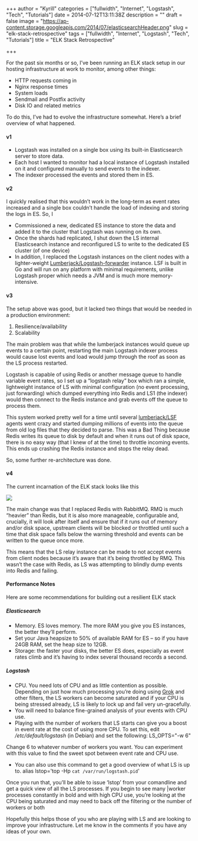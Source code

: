 +++
author = "Kyrill"
categories = ["fullwidth", "Internet", "Logstash", "Tech", "Tutorials"]
date = 2014-07-12T13:11:38Z
description = ""
draft = false
image = "https://ap-content.storage.googleapis.com/2014/07/elasticsearchHeader.png"
slug = "elk-stack-retrospective"
tags = ["fullwidth", "Internet", "Logstash", "Tech", "Tutorials"]
title = "ELK Stack Retrospective"

+++


For the past six months or so, I’ve been running an ELK stack setup in our hosting infrastructure at work to monitor, among other things:

- HTTP requests coming in
- Nginx response times
- System loads
- Sendmail and Postfix activity
- Disk IO and related metrics

To do this, I’ve had to evolve the infrastructure somewhat. Here’s a brief overview of what happened.

#### v1

- Logstash was installed on a single box using its built-in Elasticsearch server to store data.
- Each host I wanted to monitor had a local instance of Logstash installed on it and configured manually to send events to the indexer.
- The indexer processed the events and stored them in ES.

#### v2

I quickly realised that this wouldn’t work in the long-term as event rates increased and a single box couldn’t handle the load of indexing and storing the logs in ES. So, I

- Commissioned a new, dedicated ES instance to store the data and added it to the cluster that Logstash was running on its own.
- Once the shards had replicated, I shut down the LS internal Elasticsearch instance and reconfigured LS to write to the dedicated ES cluster (of one device)
- In addition, I replaced the Logstash instances on the client nodes with a lighter-weight [Lumberjack/Logstash-forwarder](http://antisp.in/2014/03/logstash-forwarder/ "Logstash part 1.1: logstash-forwarder") instance. LSF is built in Go and will run on any platform with minimal requirements, unlike Logstash proper which needs a JVM and is much more memory-intensive.

#### v3

The setup above was good, but it lacked two things that would be needed in a production environment:

1. Resilience/availability
2. Scalability

The main problem was that while the lumberjack instances would queue up events to a certain point, restarting the main Logstash indexer process would cause lost events and load would jump through the roof as soon as the LS process restarted.

Logstash is capable of using Redis or another message queue to handle variable event rates, so I set up a “logstash relay” box which ran a simple, lightweight instance of LS with minimal configuration (no event processing, just forwarding) which dumped everything into Redis and LS1 (the indexer) would then connect to the Redis instance and grab events off the queue to process them.

This system worked pretty well for a time until several [lumberjack/LSF](http://antisp.in/2014/03/logstash-forwarder/ "Logstash part 1.1: logstash-forwarder") agents went crazy and started dumping millions of events into the queue from old log files that they decided to parse. This was a Bad Thing because Redis writes its queue to disk by default and when it runs out of disk space, there is no easy way (that I knew of at the time) to throttle incoming events. This ends up crashing the Redis instance and stops the relay dead.

So, some further re-architecture was done.

#### v4

The current incarnation of the ELK stack looks like this

![](https://ap-content.storage.googleapis.com/2014/07/logstash.png)

The main change was that I replaced Redis with RabbitMQ. RMQ is much “heavier” than Redis, but it is also more manageable, configurable and, crucially, it will look after itself and ensure that if it runs out of memory and/or disk space, upstream clients will be blocked or throttled until such a time that disk space falls below the warning threshold and events can be written to the queue once more.

This means that the LS relay instance can be made to not accept events from client nodes because it’s aware that it’s being throttled by RMQ. This wasn’t the case with Redis, as LS was attempting to blindly dump events into Redis and failing.

#### Performance Notes

Here are some recommendations for building out a resilient ELK stack

##### Elasticsearch

- Memory. ES loves memory. The more RAM you give you ES instances, the better they’ll perform.
- Set your Java heapsize to 50% of available RAM for ES – so if you have 24GB RAM, set the heap size to 12GB.
- Storage: the faster your disks, the better ES does, especially as event rates climb and it’s having to index several thousand records a second.

##### Logstash

- CPU. You need lots of CPU and as little contention as possible. Depending on just how much processing you’re doing using [Grok](http://antisp.in/2014/04/useful-logstash-grok-patterns/ "Useful Logstash GROK patterns") and other filters, the LS workers can become saturated and if your CPU is being stressed already, LS is likely to lock up and fail very un-gracefully.
- You will need to balance fine-grained analysis of your events with CPU use.
- Playing with the number of workers that LS starts can give you a boost in event rate at the cost of using more CPU. To set this, edit */etc/default/logstash* (in Debian) and set the following: LS_OPTS="-w 6"

Change 6 to whatever number of workers you want. You can experiment with this value to find the sweet spot between event rate and CPU use.
- You can also use this command to get a good overview of what LS is up to. alias lstop='top -Hp `cat /var/run/logstash.pid`'

Once you run that, you’ll be able to issue ‘lstop’ from your comandline and get a quick view of all the LS processes. If you begin to see many |worker processes constantly in bold and with high CPU use, you’re looking at the CPU being saturated and may need to back off the filtering or the number of workers or both

Hopefully this helps those of you who are playing with LS and are looking to improve your infrastructure. Let me know in the comments if you have any ideas of your own.


